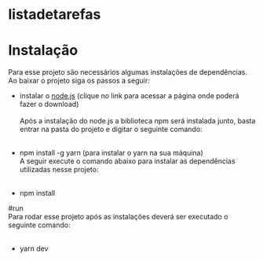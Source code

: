 # listadetarefas

# Instalação <br />
Para esse projeto são necessários algumas instalações de dependências. Ao baixar o projeto siga os passos a seguir: <br />

- instalar o <a href="https://nodejs.org/en/">node.js</a> (clique no link para acessar a página onde poderá fazer o download)<br /><br /> 
Após a instalação do node.js a biblioteca npm será instalada junto, basta entrar na pasta do projeto e digitar o seguinte comando: <br /><br />

- npm install -g yarn (para instalar o yarn na sua máquina)<br />
A seguir execute o comando abaixo para instalar as dependências utilizadas nesse projeto:<br /><br />
- npm install <br />

#run <br />
Para rodar esse projeto após as instalações deverá ser executado o seguinte comando: <br /><br />
- yarn dev



